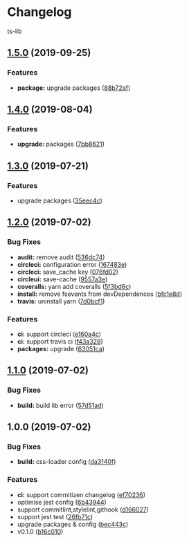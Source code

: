 # Changelog

 ts-lib
## [1.5.0](https://zekexu.github.com/ZekeXu/ts-lib/compare/v1.4.0...v1.5.0) (2019-09-25)


### Features

* **package:** upgrade packages ([88b72af](https://zekexu.github.com/ZekeXu/ts-lib/commit/88b72af))

## [1.4.0](https://zekexu.github.com/ZekeXu/ts-lib/compare/v1.3.0...v1.4.0) (2019-08-04)


### Features

* **upgrade:** packages ([7bb8621](https://zekexu.github.com/ZekeXu/ts-lib/commit/7bb8621))

## [1.3.0](https://zekexu.github.com/ZekeXu/ts-lib/compare/v1.2.0...v1.3.0) (2019-07-21)


### Features

* upgrade packages ([35eec4c](https://zekexu.github.com/ZekeXu/ts-lib/commit/35eec4c))



## [1.2.0](https://github.com/ZekeXu/ts-lib/compare/v1.1.0...v1.2.0) (2019-07-02)


### Bug Fixes

* **audit:** remove audit ([536dc74](https://github.com/ZekeXu/ts-lib/commit/536dc74))
* **circleci:** configuration error ([167483e](https://github.com/ZekeXu/ts-lib/commit/167483e))
* **circleci:** save_cache key ([076fd02](https://github.com/ZekeXu/ts-lib/commit/076fd02))
* **circleui:** save-cache ([9557a3e](https://github.com/ZekeXu/ts-lib/commit/9557a3e))
* **coveralls:** yarn add coveralls ([5f3bd6c](https://github.com/ZekeXu/ts-lib/commit/5f3bd6c))
* **install:** remove fsevents from devDependences ([bfc1e8d](https://github.com/ZekeXu/ts-lib/commit/bfc1e8d))
* **travis:** uninstall yarn ([7d0bcf1](https://github.com/ZekeXu/ts-lib/commit/7d0bcf1))


### Features

* **ci:** support circleci ([e160a4c](https://github.com/ZekeXu/ts-lib/commit/e160a4c))
* **ci:** support travis ci ([f43a328](https://github.com/ZekeXu/ts-lib/commit/f43a328))
* **packages:** upgrade ([63051ca](https://github.com/ZekeXu/ts-lib/commit/63051ca))



## [1.1.0](https://github.com/ZekeXu/ts-lib/compare/v1.0.0...v1.1.0) (2019-07-02)


### Bug Fixes

* **build:** build lib error ([57d51ad](https://github.com/ZekeXu/ts-lib/commit/57d51ad))



## 1.0.0 (2019-07-02)


### Bug Fixes

* **build:** css-loader config ([da3140f](https://github.com/ZekeXu/ts-lib/commit/da3140f))


### Features

* **ci:** support commitizen changelog ([ef70236](https://github.com/ZekeXu/ts-lib/commit/ef70236))
* optimise jest config ([6b43944](https://github.com/ZekeXu/ts-lib/commit/6b43944))
* support commitlint,stylelint,githook ([d166027](https://github.com/ZekeXu/ts-lib/commit/d166027))
* support jest test ([26fb71c](https://github.com/ZekeXu/ts-lib/commit/26fb71c))
* upgrade packages & config ([bec443c](https://github.com/ZekeXu/ts-lib/commit/bec443c))
* v0.1.0 ([b16c010](https://github.com/ZekeXu/ts-lib/commit/b16c010))
